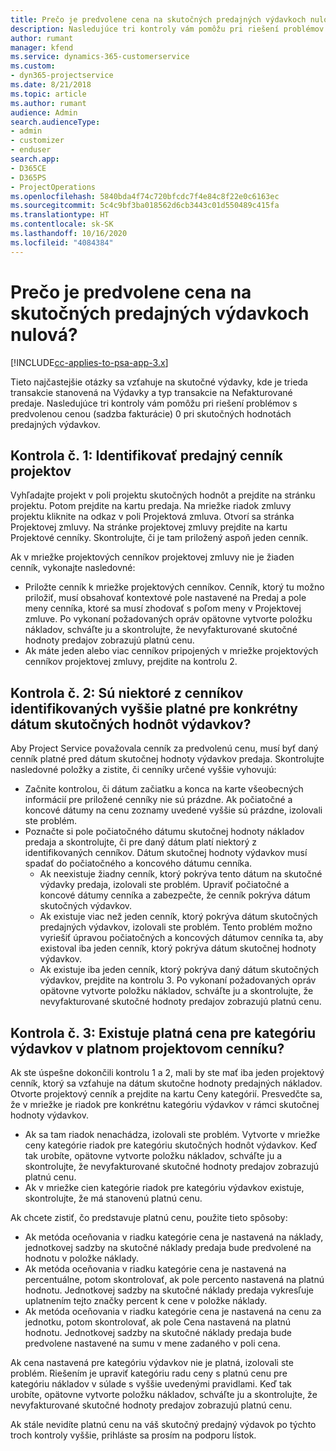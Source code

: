 ```yaml
---
title: Prečo je predvolene cena na skutočných predajných výdavkoch nulová?
description: Nasledujúce tri kontroly vám pomôžu pri riešení problémov s predvolenou cenou 0 pri skutočných hodnotách predajných výdavkov.
author: rumant
manager: kfend
ms.service: dynamics-365-customerservice
ms.custom:
- dyn365-projectservice
ms.date: 8/21/2018
ms.topic: article
ms.author: rumant
audience: Admin
search.audienceType:
- admin
- customizer
- enduser
search.app:
- D365CE
- D365PS
- ProjectOperations
ms.openlocfilehash: 5840bda4f74c720bfcdc7f4e84c8f22e0c6163ec
ms.sourcegitcommit: 5c4c9bf3ba018562d6cb3443c01d550489c415fa
ms.translationtype: HT
ms.contentlocale: sk-SK
ms.lasthandoff: 10/16/2020
ms.locfileid: "4084384"
---
```

# <a name="why-is-the-price-defaulting-to-zero-on-expense-sales-actuals"></a>Prečo je predvolene cena na skutočných predajných výdavkoch nulová?

[!INCLUDE[cc-applies-to-psa-app-3.x](../includes/cc-applies-to-psa-app-3x.md)]

Tieto najčastejšie otázky sa vzťahuje na skutočné výdavky, kde je trieda transakcie stanovená na Výdavky a typ transakcie na Nefakturované predaje. Nasledujúce tri kontroly vám pomôžu pri riešení problémov s predvolenou cenou (sadzba fakturácie) 0 pri skutočných hodnotách predajných výdavkov.

## <a name="check-1-identify-the-sales-price-list-for-project"></a>Kontrola č. 1: Identifikovať predajný cenník projektov

Vyhľadajte projekt v poli projektu skutočných hodnôt a prejdite na stránku projektu. Potom prejdite na kartu predaja. Na mriežke riadok zmluvy projektu kliknite na odkaz v poli Projektová zmluva. Otvorí sa stránka Projektovej zmluvy. Na stránke projektovej zmluvy prejdite na kartu Projektové cenníky. Skontrolujte, či je tam priložený aspoň jeden cenník.

Ak v mriežke projektových cenníkov projektovej zmluvy nie je žiaden cenník, vykonajte nasledovné:

- Priložte cenník k mriežke projektových cenníkov. Cenník, ktorý tu možno priložiť, musí obsahovať kontextové pole nastavené na Predaj a pole meny cenníka, ktoré sa musí zhodovať s poľom meny v Projektovej zmluve. Po vykonaní požadovaných opráv opätovne vytvorte položku nákladov, schváľte ju a skontrolujte, že nevyfakturované skutočné hodnoty predajov zobrazujú platnú cenu.
- Ak máte jeden alebo viac cenníkov pripojených v mriežke projektových cenníkov projektovej zmluvy, prejdite na kontrolu 2.

## <a name="check-2-are-any-of-the-price-lists-identified-above-valid-for-the-specific-date-of-the-expense-actual"></a>Kontrola č. 2: Sú niektoré z cenníkov identifikovaných vyššie platné pre konkrétny dátum skutočných hodnôt výdavkov?

Aby Project Service považovala cenník za predvolenú cenu, musí byť daný cenník platné pred dátum skutočnej hodnoty výdavkov predaja. Skontrolujte nasledovné položky a zistite, či cenníky určené vyššie vyhovujú:

- Začnite kontrolou, či dátum začiatku a konca na karte všeobecných informácií pre priložené cenníky nie sú prázdne. Ak počiatočné a koncové dátumy na cenu zoznamy uvedené vyššie sú prázdne, izolovali ste problém. 
- Poznačte si pole počiatočného dátumu skutočnej hodnoty nákladov predaja a skontrolujte, či pre daný dátum platí niektorý z identifikovaných cenníkov. Dátum skutočnej hodnoty výdavkov musí spadať do počiatočného a koncového dátumu cenníka. 
    - Ak neexistuje žiadny cenník, ktorý pokrýva tento dátum na skutočné výdavky predaja, izolovali ste problém. Upraviť počiatočné a koncové dátumy cenníka a zabezpečte, že cenník pokrýva dátum skutočných výdavkov. 
    - Ak existuje viac než jeden cenník, ktorý pokrýva dátum skutočných predajných výdavkov, izolovali ste problém. Tento problém možno vyriešiť úpravou počiatočných a koncových dátumov cenníka ta, aby existoval iba jeden cenník, ktorý pokrýva dátum skutočnej hodnoty výdavkov. 
    - Ak existuje iba jeden cenník, ktorý pokrýva daný dátum skutočných výdavkov, prejdite na kontrolu 3.
Po vykonaní požadovaných opráv opätovne vytvorte položku nákladov, schváľte ju a skontrolujte, že nevyfakturované skutočné hodnoty predajov zobrazujú platnú cenu.

## <a name="check-3-is-there-a-valid-price-for-the-expense-category-in-the-applicable-project-price-list"></a>Kontrola č. 3: Existuje platná cena pre kategóriu výdavkov v platnom projektovom cenníku? 

Ak ste úspešne dokončili kontrolu 1 a 2, mali by ste mať iba jeden projektový cenník, ktorý sa vzťahuje na dátum skutočne hodnoty predajných nákladov. Otvorte projektový cenník a prejdite na kartu Ceny kategórií. Presvedčte sa, že v mriežke je riadok pre konkrétnu kategóriu výdavkov v rámci skutočnej hodnoty výdavkov.
 
- Ak sa tam riadok nenachádza, izolovali ste problém. Vytvorte v mriežke ceny kategórie riadok pre kategóriu skutočných hodnôt výdavkov. Keď tak urobíte, opätovne vytvorte položku nákladov, schváľte ju a skontrolujte, že nevyfakturované skutočné hodnoty predajov zobrazujú platnú cenu. 
- Ak v mriežke cien kategórie riadok pre kategóriu výdavkov existuje, skontrolujte, že má stanovenú platnú cenu.

Ak chcete zistiť, čo predstavuje platnú cenu, použite tieto spôsoby:

- Ak metóda oceňovania v riadku kategórie cena je nastavená na náklady, jednotkovej sadzby na skutočné náklady predaja bude predvolené na hodnotu v položke náklady.
- Ak metóda oceňovania v riadku kategórie cena je nastavená na percentuálne, potom skontrolovať, ak pole percento nastavená na platnú hodnotu. Jednotkovej sadzby na skutočné náklady predaja vykresľuje uplatnením tejto značky percent k cene v položke náklady.
- Ak metóda oceňovania v riadku kategórie cena je nastavená na cenu za jednotku, potom skontrolovať, ak pole Cena nastavená na platnú hodnotu. Jednotkovej sadzby na skutočné náklady predaja bude predvolene nastavené na sumu v mene zadaného v poli cena.

Ak cena nastavená pre kategóriu výdavkov nie je platná, izolovali ste problém. Riešením je upraviť kategóriu radu ceny s platnú cenu pre kategóriu nákladov v súlade s vyššie uvedenými pravidlami. Keď tak urobíte, opätovne vytvorte položku nákladov, schváľte ju a skontrolujte, že nevyfakturované skutočné hodnoty predajov zobrazujú platnú cenu.

Ak stále nevidíte platnú cenu na váš skutočný predajný výdavok po týchto troch kontroly vyššie, prihláste sa prosím na podporu lístok.


